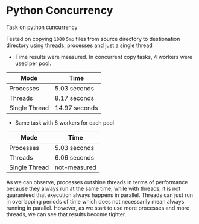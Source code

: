 # Python Concurrency
Task on python cuncurrency

Tested on copying `1000` `5mb` files from source directory to destionation directory using threads, processes 
and just a single thread

* Time results were measured. In concurrent copy tasks, 4 workers were used per pool.

| Mode  | Time|
| ------------- | ------------- |
| Processes  | 5.03 seconds  |
| Threads  | 8.17 seconds  |
| Single Thread  | 14.97 seconds  |


* Same task with 8 workers for each pool

| Mode  | Time|
| ------------- | ------------- |
| Processes  | 5.03 seconds  |
| Threads  | 6.06 seconds  |
| Single Thread  | not-measured |

As we can observe, processes outshine threads in terms of performance because they always run at the same time, while with threads,
it is not guaranteed that execution always happens in parallel. Threads can just run in overlapping periods of time which does not
necessarily mean always running in parallel. However, as we start to use more processes and more threads, we can see that results
become tighter.
